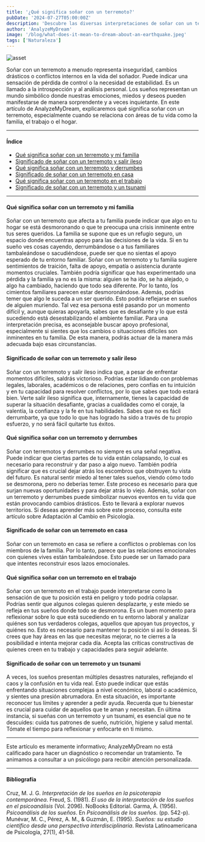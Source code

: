 ```yaml
---
title: '¿Qué significa soñar con un terremoto?'
pubDate: '2024-07-27T05:00:00Z'
description: 'Descubre las diversas interpretaciones de soñar con un terremoto, desde la inseguridad y los cambios drásticos hasta los conflictos internos.'
author: 'AnalyzeMyDream'
image: '/blog/what-does-it-mean-to-dream-about-an-earthquake.jpeg'
tags: ['Naturaleza']
---
```


![asset](/blog/what-does-it-mean-to-dream-about-an-earthquake.jpeg)

Soñar con un terremoto a menudo representa inseguridad, cambios drásticos o conflictos internos en la vida del soñador. Puede indicar una sensación de pérdida de control o la necesidad de estabilidad. Es un llamado a la introspección y al análisis personal. Los sueños representan un mundo simbólico donde nuestras emociones, miedos y deseos pueden manifestarse de manera sorprendente y a veces inquietante. En este artículo de AnalyzeMyDream, explicaremos qué significa soñar con un terremoto, especialmente cuando se relaciona con áreas de tu vida como la familia, el trabajo o el hogar.

---

#### Índice

- [Qué significa soñar con un terremoto y mi familia](#que-significa-sonar-con-un-terremoto-y-mi-familia)
- [Significado de soñar con un terremoto y salir ileso](#significado-de-sonar-con-un-terremoto-y-salir-ileso)
- [Qué significa soñar con un terremoto y derrumbes](#que-significa-sonar-con-un-terremoto-y-derrumbes)
- [Significado de soñar con un terremoto en casa](#significado-de-sonar-con-un-terremoto-en-casa)
- [Qué significa soñar con un terremoto en el trabajo](#que-significa-sonar-con-un-terremoto-en-el-trabajo)
- [Significado de soñar con un terremoto y un tsunami](#significado-de-sonar-con-un-terremoto-y-un-tsunami)

---

#### Qué significa soñar con un terremoto y mi familia

Soñar con un terremoto que afecta a tu familia puede indicar que algo en tu hogar se está desmoronando o que te preocupa una crisis inminente entre tus seres queridos. La familia se supone que es un refugio seguro, un espacio donde encuentras apoyo para las decisiones de la vida. Si en tu sueño ves cosas cayendo, derrumbándose o a tus familiares tambaleándose o sacudiéndose, puede ser que no sientas el apoyo esperado de tu entorno familiar. Soñar con un terremoto y tu familia sugiere sentimientos de traición, falta de apoyo, empatía o asistencia durante momentos cruciales. También podría significar que has experimentado una pérdida y la familia ya no es la misma: alguien se ha ido, se ha alejado, o algo ha cambiado, haciendo que todo sea diferente. Por lo tanto, los cimientos familiares parecen estar desmoronándose. Además, podrías temer que algo le suceda a un ser querido. Esto podría reflejarse en sueños de alguien muriendo. Tal vez esa persona esté pasando por un momento difícil y, aunque quieras apoyarla, sabes que es desafiante y lo que está sucediendo está desestabilizando el ambiente familiar. Para una interpretación precisa, es aconsejable buscar apoyo profesional, especialmente si sientes que los cambios o situaciones difíciles son inminentes en tu familia. De esta manera, podrás actuar de la manera más adecuada bajo esas circunstancias.

#### Significado de soñar con un terremoto y salir ileso

Soñar con un terremoto y salir ileso indica que, a pesar de enfrentar momentos difíciles, saldrás victorioso. Podrías estar lidiando con problemas legales, laborales, académicos o de relaciones, pero confías en tu intuición y en tu capacidad para resolver conflictos, por lo que sabes que todo estará bien. Verte salir ileso significa que, internamente, tienes la capacidad de superar la situación desafiante, gracias a cualidades como el coraje, la valentía, la confianza y la fe en tus habilidades. Sabes que no es fácil derrumbarte, ya que todo lo que has logrado ha sido a través de tu propio esfuerzo, y no será fácil quitarte tus éxitos.

#### Qué significa soñar con un terremoto y derrumbes

Soñar con terremotos y derrumbes no siempre es una señal negativa. Puede indicar que ciertas partes de tu vida están colapsando, lo cual es necesario para reconstruir y dar paso a algo nuevo. También podría significar que es crucial dejar atrás los escombros que obstruyen tu vista del futuro. Es natural sentir miedo al tener tales sueños, viendo cómo todo se desmorona, pero no deberías temer. Este proceso es necesario para que surjan nuevas oportunidades y para dejar atrás lo viejo. Además, soñar con un terremoto y derrumbes puede simbolizar nuevos eventos en tu vida que están provocando cambios drásticos. Esto te llevará a explorar nuevos territorios. Si deseas aprender más sobre este proceso, consulta este artículo sobre Adaptación al Cambio en Psicología.

#### Significado de soñar con un terremoto en casa

Soñar con un terremoto en casa se refiere a conflictos o problemas con los miembros de la familia. Por lo tanto, parece que las relaciones emocionales con quienes vives están tambaleándose. Esto puede ser un llamado para que intentes reconstruir esos lazos emocionales.

#### Qué significa soñar con un terremoto en el trabajo

Soñar con un terremoto en el trabajo puede interpretarse como la sensación de que tu posición está en peligro y todo podría colapsar. Podrías sentir que algunos colegas quieren desplazarte, y este miedo se refleja en tus sueños donde todo se desmorona. Es un buen momento para reflexionar sobre lo que está sucediendo en tu entorno laboral y analizar quiénes son tus verdaderos colegas, aquellos que apoyan tus proyectos, y quiénes no. Esto es necesario para mantener tu posición si así lo deseas. Si crees que hay áreas en las que necesitas mejorar, no te cierres a la posibilidad e intenta mejorar cada día. Acepta las críticas constructivas de quienes creen en tu trabajo y capacidades para seguir adelante.

#### Significado de soñar con un terremoto y un tsunami

A veces, los sueños presentan múltiples desastres naturales, reflejando el caos y la confusión en tu vida real. Esto puede indicar que estás enfrentando situaciones complejas a nivel económico, laboral o académico, y sientes una presión abrumadora. En esta situación, es importante reconocer tus límites y aprender a pedir ayuda. Recuerda que tu bienestar es crucial para cuidar de aquellos que te aman y necesitan. En última instancia, si sueñas con un terremoto y un tsunami, es esencial que no te descuides: cuida tus patrones de sueño, nutrición, higiene y salud mental. Tómate el tiempo para reflexionar y enfocarte en ti mismo.

---

Este artículo es meramente informativo; AnalyzeMyDream no está calificado para hacer un diagnóstico o recomendar un tratamiento. Te animamos a consultar a un psicólogo para recibir atención personalizada.

---

#### Bibliografía

Cruz, M. J. G. *Interpretación de los sueños en la psicoterapia contemporánea*.
Freud, S. (1981). *El uso de la interpretación de los sueños en el psicoanálisis* (Vol. 2096). NoBooks Editorial.
Garma, Á. (1956). *Psicoanálisis de los sueños*. En *Psicoanálisis de los sueños*. (pp. 542-p).
Munévar, M. C., Pérez, A. M., & Guzmán, E. (1995). *Sueños: su estudio científico desde una perspectiva interdisciplinaria*. Revista Latinoamericana de Psicología, 27(1), 41-58.
